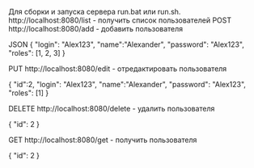 

Для сборки и запуска сервера run.bat или run.sh. 
http://localhost:8080/list - получить список пользователей
POST http://localhost:8080/add - добавить пользователя

JSON
{
  "login": "Alex123",
  "name":"Alexander",
  "password": "Alex123", "roles": [1, 2, 3]
} 

PUT http://localhost:8080/edit - отредактировать пользователя

{
  "id":2,
	"login": "Alex123",
  "name":"Alexander",
  "password": "Alex123", "roles": [1]
}

DELETE http://localhost:8080/delete - удалить пользователя

{
	"id": 2
}

GET http://localhost:8080/get - получить пользователя

{
	"id": 2
}
